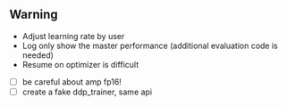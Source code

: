 ## Warning

* Adjust learning rate by user
* Log only show the master performance (additional evaluation code is needed)
* Resume on optimizer is difficult


- [ ] be careful about amp fp16!
- [ ] create a fake ddp_trainer, same api
